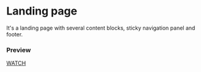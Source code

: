 # Landing page

It's a landing page with several content blocks, sticky navigation panel and footer.

### Preview

[WATCH]()


